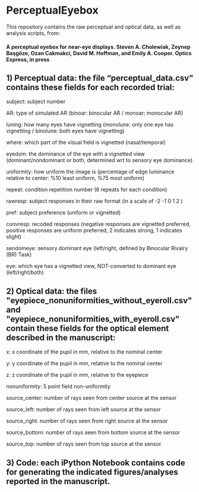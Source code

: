 # PerceptualEyebox

This repository contains the raw perceptual and optical data, as well as analysis scripts, from:

#### A perceptual eyebox for near-eye displays. Steven A. Cholewiak, Zeynep Başgöze, Ozan Cakmakci, David M. Hoffman, and Emily A. Cooper. Optics Express, in press

## 1) Perceptual data: the file “perceptual_data.csv” contains these fields for each recorded trial:

subject:	subject number

AR:		type of simulated AR (binoar: binocular AR / monoar: monocular AR)

luning:		how many eyes have vignetting (monolune: only one eye has vignetting / binolune: both eyes have vignetting)

where:		which part of the visual field is vignetted (nasal/temporal)

eyedom:		the dominance of the eye with a vignetted view (dominant/nondominant or both, determined wrt to sensory eye dominance) 

uniformity:	how uniform the image is (percentage of edge luminance relative to center: %10 least uniform, %75 most uniform)

repeat:		condition repetition number (6 repeats for each condition)

rawresp:	subject responses in their raw format (in a scale of -2 -1 0 1 2 )

pref:		subject preference (uniform or vignetted)

convresp:	recoded responses (negative responses are vignetted preferred, positive responses are uniform preferred, 2 indicates strong, 1 indicates slight)

sendomeye:	sensory dominant eye (left/right, defined by Binocular Rivalry (BR) Task)

eye:		which eye has a vignetted view, NOT-converted to dominant eye (left/right/both)

## 2) Optical data: the files "eyepiece_nonuniformities_without_eyeroll.csv" and "eyepiece_nonuniformities_with_eyeroll.csv" contain these fields for the optical element described in the manuscript:

x:		x coordinate of the pupil in mm, relative to the nominal center

y:		y coordinate of the pupil in mm, relative to the nominal center	

z:		z coordinate of the pupil in mm, relative to the eyepiece

nonuniformity:  5 point field non-uniformity	

source_center:	number of rays seen from center source at the sensor

source_left:	number of rays seen from left source at the sensor		

source_right:	number of rays seen from right source at the sensor	

source_bottom:	number of rays seen from bottom source at the sensor		

source_top:	number of rays seen from top source at the sensor	

## 3) Code: each iPython Notebook contains code for generating the indicated figures/analyses reported in the manuscript.
